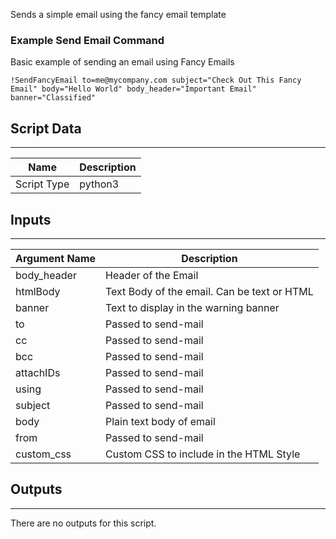 Sends a simple email using the fancy email template

### Example Send Email Command
Basic example of sending an email using Fancy Emails
```
!SendFancyEmail to=me@mycompany.com subject="Check Out This Fancy Email" body="Hello World" body_header="Important Email" banner="Classified"
```


## Script Data
---

| **Name** | **Description** |
| --- | --- |
| Script Type | python3 |

## Inputs
---

| **Argument Name** | **Description** |
| --- | --- |
| body_header | Header of the Email |
| htmlBody | Text Body of the email. Can be text or HTML |
| banner | Text to display in the warning banner |
| to | Passed to send-mail |
| cc | Passed to send-mail |
| bcc | Passed to send-mail |
| attachIDs | Passed to send-mail |
| using | Passed to send-mail |
| subject | Passed to send-mail |
| body | Plain text body of email |
| from | Passed to send-mail |
| custom_css | Custom CSS to include in the HTML Style |

## Outputs
---
There are no outputs for this script.
